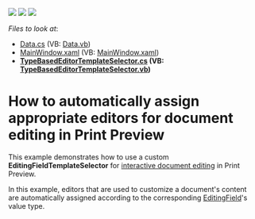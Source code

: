 <!-- default badges list -->
![](https://img.shields.io/endpoint?url=https://codecentral.devexpress.com/api/v1/VersionRange/128598498/22.2.2%2B)
[![](https://img.shields.io/badge/Open_in_DevExpress_Support_Center-FF7200?style=flat-square&logo=DevExpress&logoColor=white)](https://supportcenter.devexpress.com/ticket/details/T561690)
[![](https://img.shields.io/badge/📖_How_to_use_DevExpress_Examples-e9f6fc?style=flat-square)](https://docs.devexpress.com/GeneralInformation/403183)
<!-- default badges end -->
<!-- default file list -->
*Files to look at*:

* [Data.cs](./CS/Data.cs) (VB: [Data.vb](./VB/Data.vb))
* [MainWindow.xaml](./CS/MainWindow.xaml) (VB: [MainWindow.xaml](./VB/MainWindow.xaml))
* **[TypeBasedEditorTemplateSelector.cs](./CS/TypeBasedEditorTemplateSelector.cs) (VB: [TypeBasedEditorTemplateSelector.vb](./VB/TypeBasedEditorTemplateSelector.vb))**
<!-- default file list end -->
# How to automatically assign appropriate editors for document editing in Print Preview


<p>This example demonstrates how to use a custom <strong>EditingFieldTemplateSelector</strong> for <a href="https://documentation.devexpress.com/XtraReports/117343/Concepts/Creating-Reports/Navigation-and-Interaction/Content-Editing-in-Print-Preview">interactive document editing</a> in Print Preview.</p>
<p>In this example, editors that are used to customize a document's content are automatically assigned according to the corresponding <a href="https://documentation.devexpress.com/CoreLibraries/DevExpress.XtraPrinting.EditingField.class">EditingField</a>'s value type.</p>

<br/>



